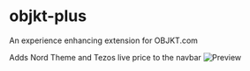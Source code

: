 # objkt-plus
An experience enhancing extension for OBJKT.com

Adds Nord Theme and Tezos live price to the navbar
![Preview](https://i.imgur.com/fWGMIo6.png)
